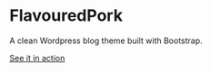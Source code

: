 # FlavouredPork
A clean Wordpress blog theme built with Bootstrap. 

[See it in action](http://flavouredpork.claudiolabarbera.com/)
